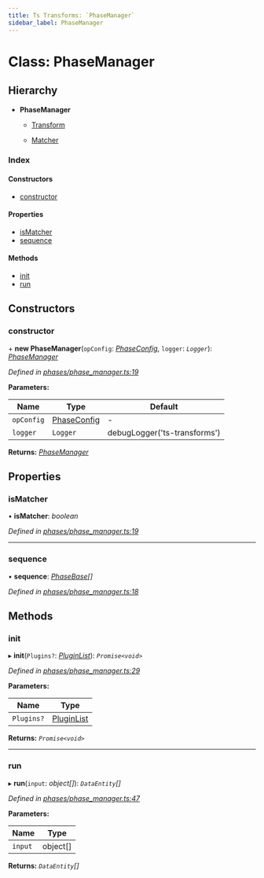 ```yaml
---
title: Ts Transforms: `PhaseManager`
sidebar_label: PhaseManager
---
```


# Class: PhaseManager

## Hierarchy

* **PhaseManager**

  * [Transform](transform.md)

  * [Matcher](matcher.md)

### Index

#### Constructors

* [constructor](phasemanager.md#constructor)

#### Properties

* [isMatcher](phasemanager.md#ismatcher)
* [sequence](phasemanager.md#sequence)

#### Methods

* [init](phasemanager.md#init)
* [run](phasemanager.md#run)

## Constructors

###  constructor

\+ **new PhaseManager**(`opConfig`: *[PhaseConfig](../interfaces/phaseconfig.md)*, `logger`: *`Logger`*): *[PhaseManager](phasemanager.md)*

*Defined in [phases/phase_manager.ts:19](https://github.com/terascope/teraslice/blob/d3a803c3/packages/ts-transforms/src/phases/phase_manager.ts#L19)*

**Parameters:**

Name | Type | Default |
------ | ------ | ------ |
`opConfig` | [PhaseConfig](../interfaces/phaseconfig.md) | - |
`logger` | `Logger` |  debugLogger('ts-transforms') |

**Returns:** *[PhaseManager](phasemanager.md)*

## Properties

###  isMatcher

• **isMatcher**: *boolean*

*Defined in [phases/phase_manager.ts:19](https://github.com/terascope/teraslice/blob/d3a803c3/packages/ts-transforms/src/phases/phase_manager.ts#L19)*

___

###  sequence

• **sequence**: *[PhaseBase](phasebase.md)[]*

*Defined in [phases/phase_manager.ts:18](https://github.com/terascope/teraslice/blob/d3a803c3/packages/ts-transforms/src/phases/phase_manager.ts#L18)*

## Methods

###  init

▸ **init**(`Plugins?`: *[PluginList](../overview.md#pluginlist)*): *`Promise<void>`*

*Defined in [phases/phase_manager.ts:29](https://github.com/terascope/teraslice/blob/d3a803c3/packages/ts-transforms/src/phases/phase_manager.ts#L29)*

**Parameters:**

Name | Type |
------ | ------ |
`Plugins?` | [PluginList](../overview.md#pluginlist) |

**Returns:** *`Promise<void>`*

___

###  run

▸ **run**(`input`: *object[]*): *`DataEntity`[]*

*Defined in [phases/phase_manager.ts:47](https://github.com/terascope/teraslice/blob/d3a803c3/packages/ts-transforms/src/phases/phase_manager.ts#L47)*

**Parameters:**

Name | Type |
------ | ------ |
`input` | object[] |

**Returns:** *`DataEntity`[]*

